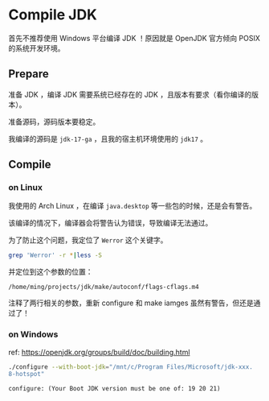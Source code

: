 # Compile JDK

首先不推荐使用 Windows 平台编译 JDK ！原因就是 OpenJDK 官方倾向 POSIX 的系统开发环境。

## Prepare

准备 JDK ，编译 JDK 需要系统已经存在的 JDK ，且版本有要求（看你编译的版本）。

准备源码，源码版本要稳定。

我编译的源码是 `jdk-17-ga` ，且我的宿主机环境使用的 `jdk17` 。

## Compile

### on Linux

我使用的 Arch Linux ，在编译 `java.desktop` 等一些包的时候，还是会有警告。

该编译的情况下，编译器会将警告认为错误，导致编译无法通过。

为了防止这个问题，我定位了 `Werror` 这个关键字。

```sh
grep 'Werror' -r *|less -S
```
并定位到这个参数的位置：

```
/home/ming/projects/jdk/make/autoconf/flags-cflags.m4
```

注释了两行相关的参数，重新 configure 和 make iamges 虽然有警告，但还是通过了！

### on Windows

ref: https://openjdk.org/groups/build/doc/building.html

```sh
./configure --with-boot-jdk="/mnt/c/Program Files/Microsoft/jdk-xxx.
8-hotspot"
```


```output
configure: (Your Boot JDK version must be one of: 19 20 21)
```
